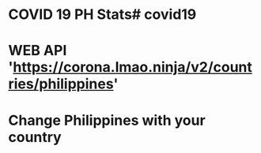 # COVID 19 PH Stats# covid19
# WEB API 'https://corona.lmao.ninja/v2/countries/philippines' 
# Change Philippines with your country
